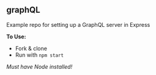 ## graphQL
Example repo for setting up a GraphQL server in Express

**To Use:**
* Fork & clone
* Run with `npm start`

_Must have Node installed!_
